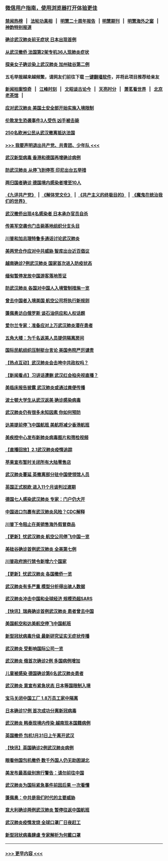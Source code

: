 ### [微信用户指南，使用浏览器打开体验更佳](https://github.com/gfw-breaker/banned-news1/blob/master/indexes/wechat-guide.md?t=0)
#### [禁闻热榜](热点新闻.md?t=0)  &nbsp;&nbsp;|&nbsp;&nbsp; [法轮功真相](https://github.com/gfw-breaker/truth/blob/master/README.md?t=0) &nbsp;&nbsp;|&nbsp;&nbsp; [明慧二十周年报告](https://github.com/gfw-breaker/mh-reports/blob/master/README.md?t=0) &nbsp;&nbsp;|&nbsp;&nbsp;[明慧期刊](https://github.com/gfw-breaker/mh-qikan) &nbsp;&nbsp;|&nbsp;&nbsp; [明慧海外之窗](https://github.com/gfw-breaker/mh-news/blob/master/README.md?t=0) &nbsp;&nbsp;|&nbsp;&nbsp; [神韵特别报道](https://github.com/gfw-breaker/mh-news/blob/master/shenyun.md?t=0)
#### [确诊武汉肺炎前无症状 日本出现首例](../pages/nsc418/n11841567.md?t=02032144) 
#### [从武汉撤侨 法国第2架专机36人现肺炎症状](../pages/nsc418/n11841382.md?t=02032144) 
#### [探亲女子确诊染上武汉肺炎 加州硅谷第二例](../pages/nsc418/n11839784.md?t=02032144) 
#### 五毛举报越来越频繁，请网友们前往下载 [一键翻墙软件](https://github.com/gfw-breaker/ssr-accounts)，并将此项目推荐给亲友
#### [新闻拍案惊奇](https://github.com/gfw-breaker/banned-news1/blob/master/pages/link4.md) &nbsp;&nbsp;|&nbsp;&nbsp; [江峰时刻](https://github.com/gfw-breaker/banned-news1/blob/master/pages/link4.md) &nbsp;&nbsp;|&nbsp;&nbsp; [文昭谈古论今](https://github.com/gfw-breaker/banned-news1/blob/master/pages/link4.md) &nbsp;&nbsp;|&nbsp;&nbsp; [天亮时分](https://github.com/gfw-breaker/banned-news1/blob/master/pages/link4.md) &nbsp;&nbsp;|&nbsp;&nbsp; [萧茗看世界](https://github.com/gfw-breaker/banned-news1/blob/master/pages/link4.md) &nbsp;&nbsp;|&nbsp;&nbsp; [北京老茶馆](https://github.com/gfw-breaker/banned-news1/blob/master/pages/link4.md) &nbsp;&nbsp;|&nbsp;&nbsp; 
#### [应对武汉肺炎 美国土安全部开始实施入境限制](../pages/nsc418/n11839729.md?t=02032144) 
#### [伦敦发生恐袭事件3人受伤 凶手被击毙](../pages/nsc418/n11839442.md?t=02032144) 
#### [250名欧洲公民从武汉撤离抵达法国](../pages/nsc418/n11839438.md?t=02032144) 
#### [>>> 我要声明退出共产党、共青团、少年队 <<<](https://github.com/begood0513/goodnews/blob/master/quit/letter.md) 
#### [武汉新型病毒 香港和德国再增确诊病例](../pages/nsc418/n11839381.md?t=02032144) 
#### [防武汉肺炎 从停飞到停签 印尼出台五举措](../pages/nsc418/n11839282.md?t=02032144) 
#### [两归国者确诊 德国境内感染者增至10人](../pages/nsc418/n11839164.md?t=02032144) 
#### [《九评共产党》](https://github.com/begood0513/9ping.md/blob/master/README.md) &nbsp;|&nbsp; [《解体党文化》](../../../../jtdwh.md/blob/master/README.md)  &nbsp;|&nbsp; [《共产主义的终极目的》](../../../../gczydzjmd.md/blob/master/README.md) &nbsp;|&nbsp; [《魔鬼在统治我们的世界》](../../../../mgztzwmdsj.md/blob/master/README.md) 
#### [武汉撤侨出现4名感染者 日本承办官员自杀](../pages/nsc418/n11839044.md?t=02032144) 
#### [传美军空袭也门击毙基地组织分支头目](../pages/nsc418/n11839210.md?t=02032144) 
#### [川普和加总理特鲁多通话讨论武汉肺炎](../pages/nsc418/n11839128.md?t=02032144) 
#### [美两党合作应对中共威胁 智库出台近百倡议](../pages/nsc418/n11838437.md?t=02032144) 
#### [越南确诊7例武汉肺炎 国家首次进入防疫状态](../pages/nsc418/n11838860.md?t=02032144) 
#### [缅甸暂停发放中国游客落地签证](../pages/nsc418/n11838730.md?t=02032144) 
#### [防武汉肺炎 各国对中国人入境管制措施一览](../pages/nsc418/n11838726.md?t=02032144) 
#### [曾去中国者入境美国 航空公司将执行新规则](../pages/nsc418/n11838375.md?t=02032144) 
#### [蓬佩奥访白俄罗斯 谈石油供应和人权话题](../pages/nsc418/n11838242.md?t=02032144) 
#### [爱尔兰专家：准备应对上万武汉肺炎潜在患者](../pages/nsc418/n11837978.md?t=02032144) 
#### [五角大楼：为千名返美人员提供隔离房间](../pages/nsc418/n11837831.md?t=02032144) 
#### [国际民航组织压制挺台言论 美国务院严厉谴责](../pages/nsc418/n11837791.md?t=02032144) 
#### [【热点互动】武汉肺炎会击垮中共政权吗？](../pages/nsc418/n11837779.md?t=02032144) 
#### [【新闻看点】习讲话遭删 武汉红会掐央视直播？](../pages/nsc418/n11837573.md?t=02032144) 
#### [美临床报告披露 武汉肺炎或通过粪便传播](../pages/nsc418/n11837626.md?t=02032144) 
#### [波士顿大学生从武汉返美 确诊感染病毒](../pages/nsc418/n11837580.md?t=02032144) 
#### [武汉肺炎仍有很多未知因素 你如何预防](../pages/nsc418/n11837666.md?t=02032144) 
#### [达美提前停飞中国航班 美航将减少香港航班](../pages/nsc418/n11837649.md?t=02032144) 
#### [美疾控中心发布新肺炎病毒图片和筛检视频](../pages/nsc418/n11837491.md?t=02032144) 
#### [【直播回放】2.1武汉肺炎疫情追踪](../pages/nsc418/n11837232.md?t=02032144) 
#### [苹果宣布暂时关闭所有大陆零售店](../pages/nsc418/n11837097.md?t=02032144) 
#### [武汉肺炎蔓延 英撤离部分驻中国使领馆人员](../pages/nsc418/n11837061.md?t=02032144) 
#### [英国正式脱欧 进入11个月谈判过渡期](../pages/nsc418/n11836911.md?t=02032144) 
#### [德国七人感染武汉肺炎 专家：门户仍大开](../pages/nsc418/n11836344.md?t=02032144) 
#### [中国进口包裹有武汉肺炎风险？CDC解释](../pages/nsc418/n11836321.md?t=02032144) 
#### [川普下令阻止在美销售海外假冒商品](../pages/nsc418/n11836261.md?t=02032144) 
#### [【更新】忧武汉肺炎 航空公司停飞中国一览](../pages/nsc418/n11835931.md?t=02032144) 
#### [美硅谷确诊首例武汉肺炎 全美第七例](../pages/nsc418/n11836093.md?t=02032144) 
#### [川普政府旅行禁令新增六个国家](../pages/nsc418/n11836083.md?t=02032144) 
#### [【更新】忧武汉肺炎 各国撤侨一览](../pages/nsc418/n11835673.md?t=02032144) 
#### [武汉肺炎有多严重 模型分析得出骇人数据](../pages/nsc418/n11835829.md?t=02032144) 
#### [武汉肺炎冲击中国和全球经济 规模恐超SARS](../pages/nsc418/n11835652.md?t=02032144) 
#### [【快讯】瑞典确诊首例武汉肺炎 患者曾去中国](../pages/nsc418/n11835675.md?t=02032144) 
#### [美国航空和达美航空停飞中国航班](../pages/nsc418/n11835567.md?t=02032144) 
#### [新型冠状病毒升级 最新研究证实无症状传播](../pages/nsc418/n11835589.md?t=02032144) 
#### [武汉肺炎 受影响国际公司一览](../pages/nsc418/n11835538.md?t=02032144) 
#### [武汉肺炎 俄首次确诊2例 多国病例增加](../pages/nsc418/n11835295.md?t=02032144) 
#### [儿童被感染 德国确诊第6名武汉肺炎患者](../pages/nsc418/n11835338.md?t=02032144) 
#### [武汉肺炎 意宣布紧急状态 日本等国限制入境](../pages/nsc418/n11835062.md?t=02032144) 
#### [宝马关闭中国工厂 1.8万员工家中隔离](../pages/nsc418/n11835128.md?t=02032144) 
#### [日本确诊17例 首次成功分离新冠病毒](../pages/nsc418/n11834975.md?t=02032144) 
#### [武汉肺炎 韩泰现境内传染 越南现本国籍病例](../pages/nsc418/n11834857.md?t=02032144) 
#### [英国撤侨 包机1月31日上午离开武汉](../pages/nsc418/n11834808.md?t=02032144) 
#### [【快讯】英国确诊2例武汉肺炎病例](../pages/nsc418/n11834824.md?t=02032144) 
#### [眼看他国包机撤侨 数千外国人仍无助困湖北](../pages/nsc418/n11834010.md?t=02032144) 
#### [美发布最高级别旅行警告：请勿前往中国](../pages/nsc418/n11834038.md?t=02032144) 
#### [武汉肺炎为国际紧急事件前因后果 一次看懂](../pages/nsc418/n11833893.md?t=02032144) 
#### [蓬佩奥：中共是我们时代的主要威胁](../pages/nsc418/n11833434.md?t=02032144) 
#### [意大利确诊两例武汉肺炎 暂停往返中国航班](../pages/nsc418/n11833483.md?t=02032144) 
#### [武汉肺炎疫情发烧 全球口罩厂日夜赶工](../pages/nsc418/n11833528.md?t=02032144) 
#### [新型冠状病毒肆虐 专家解析为何戴口罩](../pages/nsc418/n11833332.md?t=02032144) 

----
#### [ >>> 更早内容 <<< ](../indexes/nsc418-earlier.md)
